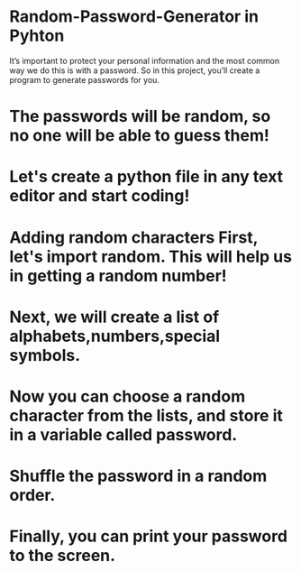 # Random-Password-Generator in Pyhton
It’s important to protect your personal information and the most common way we do this is with a password. So in this project, you’ll create a program to generate passwords for you.

The passwords will be random, so no one will be able to guess them!
==========================

Let's create a python file in any text editor and start coding!
====================

Adding random characters First, let's import random. This will help us in getting a random number!
======================

Next, we will create a list of alphabets,numbers,special symbols.
============================

Now you can choose a random character from the lists, and store it in a variable called password.
========================

Shuffle the password in a random order.
=====================

Finally, you can print your password to the screen.
===============================

